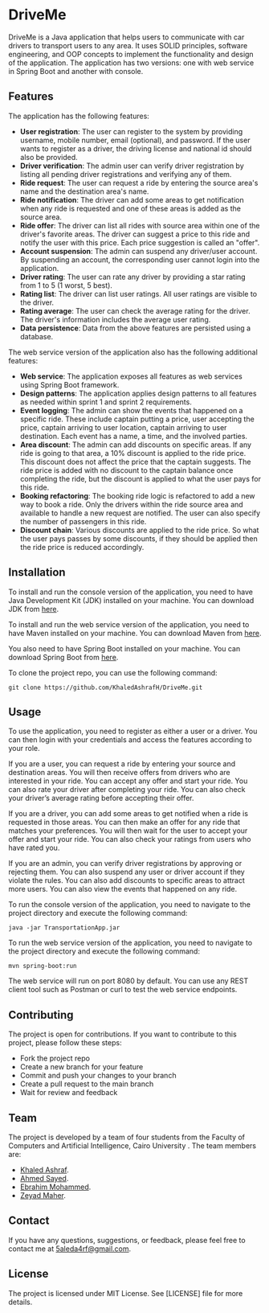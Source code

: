 # DriveMe

DriveMe is a Java application that helps users to communicate with car drivers to transport users to any area. It uses SOLID principles, software engineering, and OOP concepts to implement the functionality and design of the application. The application has two versions: one with web service in Spring Boot and another with console.

## Features

The application has the following features:

- **User registration**: The user can register to the system by providing username, mobile number, email (optional), and password. If the user wants to register as a driver, the driving license and national id should also be provided.
- **Driver verification**: The admin user can verify driver registration by listing all pending driver registrations and verifying any of them.
- **Ride request**: The user can request a ride by entering the source area's name and the destination area's name.
- **Ride notification**: The driver can add some areas to get notification when any ride is requested and one of these areas is added as the source area.
- **Ride offer**: The driver can list all rides with source area within one of the driver's favorite areas. The driver can suggest a price to this ride and notify the user with this price. Each price suggestion is called an "offer".
- **Account suspension**: The admin can suspend any driver/user account. By suspending an account, the corresponding user cannot login into the application.
- **Driver rating**: The user can rate any driver by providing a star rating from 1 to 5 (1 worst, 5 best).
- **Rating list**: The driver can list user ratings. All user ratings are visible to the driver.
- **Rating average**: The user can check the average rating for the driver. The driver's information includes the average user rating.
- **Data persistence**: Data from the above features are persisted using a database.

The web service version of the application also has the following additional features:

- **Web service**: The application exposes all features as web services using Spring Boot framework.
- **Design patterns**: The application applies design patterns to all features as needed within sprint 1 and sprint 2 requirements.
- **Event logging**: The admin can show the events that happened on a specific ride. These include captain putting a price, user accepting the price, captain arriving to user location, captain arriving to user destination. Each event has a name, a time, and the involved parties.
- **Area discount**: The admin can add discounts on specific areas. If any ride is going to that area, a 10% discount is applied to the ride price. This discount does not affect the price that the captain suggests. The ride price is added with no discount to the captain balance once completing the ride, but the discount is applied to what the user pays for this ride.
- **Booking refactoring**: The booking ride logic is refactored to add a new way to book a ride. Only the drivers within the ride source area and available to handle a new request are notified. The user can also specify the number of passengers in this ride.
- **Discount chain**: Various discounts are applied to the ride price. So what the user pays passes by some discounts, if they should be applied then the ride price is reduced accordingly.

## Installation

To install and run the console version of the application, you need to have Java Development Kit (JDK) installed on your machine. You can download JDK from [here](https://www.oracle.com/java/technologies/javase/jdk17-archive-downloads.html). 

To install and run the web service version of the application, you need to have Maven installed on your machine. You can download Maven from [here](https://maven.apache.org/download.cgi). 

You also need to have Spring Boot installed on your machine. You can download Spring Boot from [here](https://spring.io/projects/spring-framework/).

To clone the project repo, you can use the following command:
```
git clone https://github.com/KhaledAshrafH/DriveMe.git
```

## Usage

To use the application, you need to register as either a user or a driver. You can then login with your credentials and access the features according to your role.

If you are a user, you can request a ride by entering your source and destination areas. You will then receive offers from drivers who are interested in your ride. You can accept any offer and start your ride. You can also rate your driver after completing your ride. You can also check your driver’s average rating before accepting their offer.

If you are a driver, you can add some areas to get notified when a ride is requested in those areas. You can then make an offer for any ride that matches your preferences. You will then wait for the user to accept your offer and start your ride. You can also check your ratings from users who have rated you.

If you are an admin, you can verify driver registrations by approving or rejecting them. You can also suspend any user or driver account if they violate the rules. You can also add discounts to specific areas to attract more users. You can also view the events that happened on any ride.

To run the console version of the application, you need to navigate to the project directory and execute the following command:
```
java -jar TransportationApp.jar
```

To run the web service version of the application, you need to navigate to the project directory and execute the following command:
```
mvn spring-boot:run
```


The web service will run on port 8080 by default. You can use any REST client tool such as Postman or curl to test the web service endpoints.


## Contributing

The project is open for contributions. If you want to contribute to this project, please follow these steps:

- Fork the project repo
- Create a new branch for your feature
- Commit and push your changes to your branch
- Create a pull request to the main branch
- Wait for review and feedback


## Team

The project is developed by a team of four students from the Faculty of Computers and Artificial Intelligence, Cairo University . The team members are:

- [Khaled Ashraf](https://github.com/KhaledAshrafH).
- [Ahmed Sayed](https://github.com/AhmedSayed117).
- [Ebrahim Mohammed](https://github.com/EbrahimHeggy).
- [Zeyad Maher](https://github.com/ZeyadMaher).


## Contact

If you have any questions, suggestions, or feedback, please feel free to contact me at 5aleda4rf@gmail.com.

## License

The project is licensed under MIT License. See [LICENSE] file for more details.
